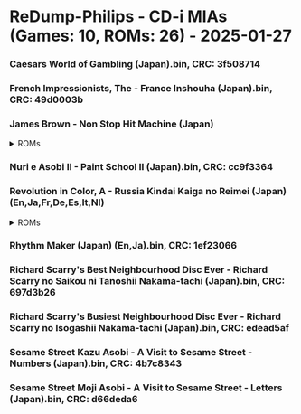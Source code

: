 # ReDump-Philips - CD-i MIAs (Games: 10, ROMs: 26) - 2025-01-27
### Caesars World of Gambling (Japan).bin, CRC: 3f508714
### French Impressionists, The - France Inshouha (Japan).bin, CRC: 49d0003b
### James Brown - Non Stop Hit Machine (Japan)
<details>
<summary>ROMs</summary>
James Brown - Non Stop Hit Machine (Japan) (Track 01).bin, CRC: 696d103e

James Brown - Non Stop Hit Machine (Japan) (Track 02).bin, CRC: 8c043f76

James Brown - Non Stop Hit Machine (Japan) (Track 03).bin, CRC: dcfca233

James Brown - Non Stop Hit Machine (Japan) (Track 04).bin, CRC: 30049a6f

James Brown - Non Stop Hit Machine (Japan) (Track 05).bin, CRC: a66643fb

James Brown - Non Stop Hit Machine (Japan) (Track 06).bin, CRC: 3a3bc073

James Brown - Non Stop Hit Machine (Japan) (Track 07).bin, CRC: d2bd6ed2

James Brown - Non Stop Hit Machine (Japan) (Track 08).bin, CRC: 86c049a5

James Brown - Non Stop Hit Machine (Japan) (Track 09).bin, CRC: d12910d0

James Brown - Non Stop Hit Machine (Japan) (Track 10).bin, CRC: 3219b3d4

James Brown - Non Stop Hit Machine (Japan) (Track 11).bin, CRC: fa6270e4

James Brown - Non Stop Hit Machine (Japan) (Track 12).bin, CRC: 26b87b05

James Brown - Non Stop Hit Machine (Japan) (Track 13).bin, CRC: 60abd5e9

</details>

### Nuri e Asobi II - Paint School II (Japan).bin, CRC: cc9f3364
### Revolution in Color, A - Russia Kindai Kaiga no Reimei (Japan) (En,Ja,Fr,De,Es,It,Nl)
<details>
<summary>ROMs</summary>
Revolution in Color, A - Russia Kindai Kaiga no Reimei (Japan) (En,Ja,Fr,De,Es,It,Nl) (Track 1).bin, CRC: e49f9895

Revolution in Color, A - Russia Kindai Kaiga no Reimei (Japan) (En,Ja,Fr,De,Es,It,Nl) (Track 2).bin, CRC: 04b2c913

Revolution in Color, A - Russia Kindai Kaiga no Reimei (Japan) (En,Ja,Fr,De,Es,It,Nl) (Track 4).bin, CRC: 48f8b6bc

Revolution in Color, A - Russia Kindai Kaiga no Reimei (Japan) (En,Ja,Fr,De,Es,It,Nl) (Track 5).bin, CRC: 17c5359d

Revolution in Color, A - Russia Kindai Kaiga no Reimei (Japan) (En,Ja,Fr,De,Es,It,Nl) (Track 6).bin, CRC: 84c1175c

</details>

### Rhythm Maker (Japan) (En,Ja).bin, CRC: 1ef23066
### Richard Scarry's Best Neighbourhood Disc Ever - Richard Scarry no Saikou ni Tanoshii Nakama-tachi (Japan).bin, CRC: 697d3b26
### Richard Scarry's Busiest Neighbourhood Disc Ever - Richard Scarry no Isogashii Nakama-tachi (Japan).bin, CRC: edead5af
### Sesame Street Kazu Asobi - A Visit to Sesame Street - Numbers (Japan).bin, CRC: 4b7c8343
### Sesame Street Moji Asobi - A Visit to Sesame Street - Letters (Japan).bin, CRC: d66deda6
